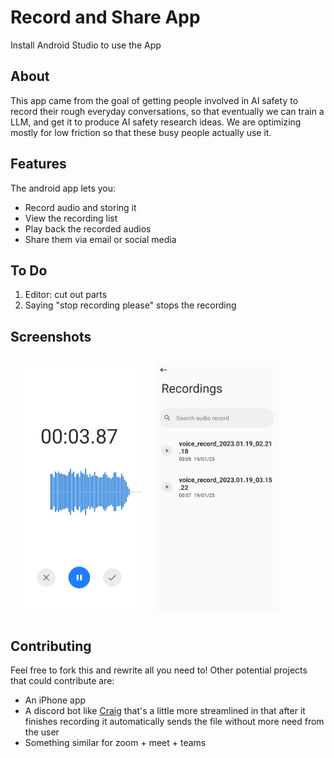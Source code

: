 # Record and Share App

Install Android Studio to use the App

<h2>About</h2>

This app came from the goal of getting people involved in AI safety to record their rough everyday conversations, so that eventually we can train a LLM, and get it to produce AI safety research ideas. We are optimizing mostly for low friction so that these busy people actually use it.


<h2>Features</h2>

The android app lets you:
- Record audio and storing it
- View the recording list
- Play back the recorded audios
- Share them via email or social media


<h2>To Do</h2>

1. Editor: cut out parts
1. Saying "stop recording please" stops the recording

<h2>Screenshots</h2>

<img src="screenshots/main.jpeg" align="left" width="200" hspace="10" vspace="10">
    
<img src="screenshots/list.jpeg" align="center" width="200" hspace="10" vspace="10">


<h2>Contributing</h2>

Feel free to fork this and rewrite all you need to! Other potential projects that could contribute are:
 - An iPhone app
 - A discord bot like [Craig](https://craig.chat/) that's a little more streamlined in that after it finishes recording it automatically sends the file without more need from the user
 - Something similar for zoom + meet + teams
